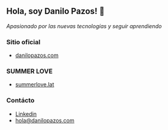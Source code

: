 ## Hola, soy Danilo Pazos! 👋

_Apasionado por las nuevas tecnologías y seguir aprendiendo_


### Sitio oficial
- [danilopazos.com](https://danilopazos.com)

### SUMMER LOVE
- [summerlove.lat](https://summerlove.lat)

### Contácto
- [Linkedin](https://www.linkedin.com/in/danilopazos/)
- hola@danilopazos.com
